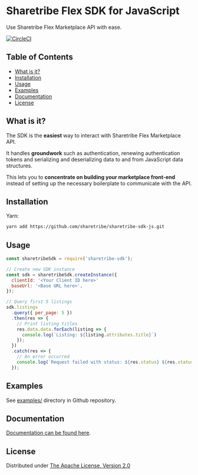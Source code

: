 # Sharetribe Flex SDK for JavaScript

Use Sharetribe Flex Marketplace API with ease.

[![CircleCI](https://circleci.com/gh/sharetribe/sharetribe-sdk-js.svg?style=svg&circle-token=f2209b7cd8300d10f73d359072d7f03f81bff8f4)](https://circleci.com/gh/sharetribe/sharetribe-sdk-js)

## Table of Contents

* [What is it?](#what-is-it)
* [Installation](#installation)
* [Usage](#usage)
* [Examples](#examples)
* [Documentation](#documentation)
* [License](#license)

## What is it?

The SDK is the **easiest** way to interact with Sharetribe Flex
Marketplace API.

It handles **groundwork** such as authentication, renewing
authentication tokens and serializing and deserializing data to and from
JavaScript data structures.

This lets you to **concentrate on building your marketplace
front-end** instead of setting up the necessary boilerplate to
communicate with the API.

## Installation

Yarn:

```sh
yarn add https://github.com/sharetribe/sharetribe-sdk-js.git
```

## Usage

```js
const sharetribeSdk = require('sharetribe-sdk');

// Create new SDK instance
const sdk = sharetribeSdk.createInstance({
  clientId: '<Your Client ID here>'
  baseUrl: '<Base URL here>',
});

// Query first 5 listings
sdk.listings
  .query({ per_page: 5 })
  .then(res => {
    // Print listing titles
    res.data.data.forEach(listing => {
      console.log(`Listing: ${listing.attributes.title}`)
    });
  })
  .catch(res => {
    // An error occurred
    console.log(`Request failed with status: ${res.status} ${res.statusText}`);
  });
```

## Examples

See [examples/](https://github.com/sharetribe/sharetribe-sdk-js/tree/master/examples/) directory in Github repository.

## Documentation

[Documentation can be found here](https://sharetribe.github.io/sharetribe-sdk-js/).

## License

Distributed under [The Apache License, Version 2.0](https://github.com/sharetribe/sharetribe-sdk-js/tree/master/LICENSE)
